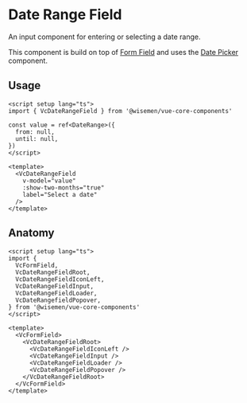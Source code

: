 # Date Range Field

An input component for entering or selecting a date range.

This component is build on top of [Form Field](/packages/components-next/components/form-field/form-field.html) and uses the [Date Picker](/packages/components-next/components/date-range-picker/date-range-picker.html) component.

<ComponentPreview name="date-range-field/examples/main" />

## Usage
```vue
<script setup lang="ts">
import { VcDateRangeField } from '@wisemen/vue-core-components'

const value = ref<DateRange>({
  from: null,
  until: null,
})
</script>

<template>
  <VcDateRangeField
    v-model="value"
    :show-two-months="true"
    label="Select a date"
  />
</template>
```

## Anatomy

```vue
<script setup lang="ts">
import {
  VcFormField,
  VcDateRangeFieldRoot,
  VcDateRangeFieldIconLeft,
  VcDateRangeFieldInput,
  VcDateRangeFieldLoader,
  VcDateRangefieldPopover,
} from '@wisemen/vue-core-components'
</script>

<template>
  <VcFormField>
    <VcDateRangeFieldRoot>
      <VcDateRangeFieldIconLeft />
      <VcDateRangeFieldInput />
      <VcDateRangeFieldLoader />
      <VcDateRangeFieldPopover />
    </VcDateRangeFieldRoot>
  </VcFormField>
</template>
```

<!-- @include: ./date-range-field-meta.md -->